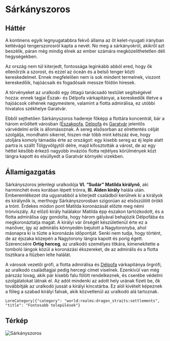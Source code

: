 # Sárkányszoros

## Háttér

A kontinens egyik legnyugatabbra fekvő állama az őt kelet-nyugati irányban kettévágó tengerszorosról kapta a nevét. No meg a sárkányokról, akikről azt beszélik, páran még mindig élnek az ember számára megközelíthetetlen déli hegységekben.

Az ország nem túl kiterjedt, fontossága leginkább abból ered, hogy ők ellenőrzik a szorost, és ezzel az óceán és a belső tenger közti kereskedelmet. Ennek megfelelően nem is sok mindent termelnek, viszont kereskedőik, hajóácsaik és fogadósaik messze földön híresek.

A törvényeket az uralkodó egy öttagú tanácsadó testület segítségével hozza: ennek tagjai Észak- és Délpofa várkapitányai, a kereskedők illetve a hajóácsok céhének nagymestere, valamint a flotta admirálisa, ez utóbbi hivatalos székhelye Garatvár.

Ebből sejthetően Sárkányszoros hadereje főképp a flottára koncentrál, bár a három erődített városban ([Északpofa](world:realms:dragon_straits:settlements:north_jaw), [Délpofa](world:realms:dragon_straits:settlements:south_jaw) és [Garatvár](world:realms:dragon_straits:settlements:fort_gullet) jelentős várvédelmi erők is állomásoznak. A sereg elsősorban az elrettentés célját szolgálja, mondhatni sikerrel, hiszen már több mint kétszáz éve, hogy utoljára komoly támadás érte az országot: egy kisebb sereg az éj leple alatt partra is szállt Tölgyvölgytől délre, majd kifosztották a várost, de az egy héttel később érkező nagyobb inváziós flotta rejtélyes körülmények közt lángra kapott és elsüllyedt a Garatvár környéki vizekben.

## Államigazgatás

Sárkányszoros jelenlegi uralkodója **VI. “Sudár” Matilda királynő**, aki harminchét éves korában lépett trónra, **III. Alden király** halála után. Emberemlékezet óta ugyanabból a kiterjedt családból kerülnek ki a királyok és királynők is, merthogy Sárkányszorosban szigorúan az elsőszülött örökli a trónt. Érdekes módon pont Matilda koronázását előzte meg némi trónviszály. Az előző király halálakor Matilda épp északon tartózkodott, és a flotta admirálisa úgy gondolta, hogy három gályával behajózik Délpofába és megkoronáztatja magát. A királyi vár őrségét készületlenül érte ez a manőver, így az admirális könnyedén bejutott a Nagytoronyba, ahol másnapra ki is tűzte a koronázás időpontját. Senki nem tudja, hogy tõrtént, de az éjszaka közepén a Nagytorony lángra kapott és porig égett. Szerencsére **Ortig herceg**, az uralkodó személyes titkára, kimenekítette a tomboló lángok közül a koronázási ékszereket, de az admirális és a flotta tisztikara a ltűzben lelte halálát.

A városok vezetői grófi, a flotta admirálisa és [Délpofa](world:realms:dragon_straits:settlements:south_jaw) várkapitánya őrgrófi, az uralkodó családtagjai pedig hercegi címet viselnek. Ezenkívül van még párszáz lovag, akik pár kisebb falu fölött rendelkeznek, és cserébe védelmi szolgálatokat látnak el. Az adót mindenki az adott hely urának fizeti be, ők továbbítják az uralkodó jussát a királyi kincstárba. Ez alól kivételt képeznek a főleg a szabad királyi falvak, akik közvetlenül az uralkodó alá tartoznak.

`LoreCategory|{"category": "world:realms:dragon_straits:settlements", "title": "Fontosabb települések"}`

## Térkép

![Sárkányszoros](/assets/lore/maps/dragon_strait_hu.png)

